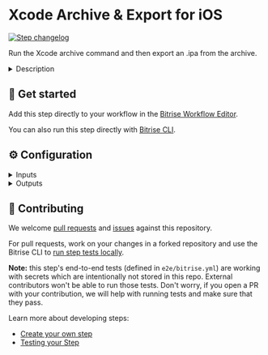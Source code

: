 # Xcode Archive & Export for iOS

[![Step changelog](https://shields.io/github/v/release/bitrise-steplib/steps-xcode-archive?include_prereleases&label=changelog&color=blueviolet)](https://github.com/bitrise-steplib/steps-xcode-archive/releases)

Run the Xcode archive command and then export an .ipa from the archive.

<details>
<summary>Description</summary>


The Step archives your Xcode project by running the `xcodebuild archive` command and then exports the archive into an .ipa file with the `xcodebuild -exportArchive` command. This .ipa file can be shared, installed on test devices, or uploaded to the App Store Connect.

### Configuring the Step

Before you can use the Step, you need code signing files. Certificates must be uploaded to Bitrise while provisioning profiles should be either uploaded or, if using the iOS Auto Provisioning Step, downloaded from the Apple Developer Portal or generated automatically.

To configure the Step:

1. Make sure the **Project path** input points to the correct location.

   By default, you do not have to change this.
2. Set the correct value to the **Distribution method** input. If you use the **iOS Auto Provision** Step, the value of this input should be the same as the **Distribution type** input of that Step.
3. Make sure the target scheme is a valid, existing Xcode scheme.
4. Optionally, you can define a configuration type to be used (such as Debug or Release) in the **Build configuration** input.

   By default, the selected Xcode scheme determines which configuration will be used. This option overwrites the configuration set in the scheme.
5. If you wish to use a different Developer portal team than the one set in your Xcode project, enter the ID in the **Developer Portal team** input.

### Troubleshooting

If the Step fails, check your code signing files first. Make sure they are the right type for your export method. For example, an `app-store` distribution method requires an App Store type provisioning profile and a Distribution certificate.

Check **Debugging** for additional options to run the Step. The **Additional options for xcodebuild command** input allows you add any flags that the `xcodebuild` command supports.

Make sure the **Scheme** and **Build configuration** inputs contain values that actually exist in your Xcode project.

### Useful links

- https://devcenter.bitrise.io/code-signing/ios-code-signing/create-signed-ipa-for-xcode/
- https://devcenter.bitrise.io/code-signing/ios-code-signing/resigning-an-ipa/
- https://devcenter.bitrise.io/deploy/ios-deploy/ios-deploy-index/

### Related Steps

- [Certificate and profile installer](https://www.bitrise.io/integrations/steps/certificate-and-profile-installer)
- [iOS Auto Provision](https://www.bitrise.io/integrations/steps/ios-auto-provision)
- [Deploy to iTunesConnect](https://www.bitrise.io/integrations/steps/deploy-to-itunesconnect-deliver)
</details>

## 🧩 Get started

Add this step directly to your workflow in the [Bitrise Workflow Editor](https://devcenter.bitrise.io/steps-and-workflows/steps-and-workflows-index/).

You can also run this step directly with [Bitrise CLI](https://github.com/bitrise-io/bitrise).

## ⚙️ Configuration

<details>
<summary>Inputs</summary>

| Key | Description | Flags | Default |
| --- | --- | --- | --- |
| `project_path` | Xcode Project (`.xcodeproj`) or Workspace (`.xcworkspace`) path.  The input value sets xcodebuild's `-project` or `-workspace` option. | required | `$BITRISE_PROJECT_PATH` |
| `scheme` | Xcode Scheme name.  The input value sets xcodebuild's `-scheme` option. | required | `$BITRISE_SCHEME` |
| `distribution_method` | Describes how Xcode should export the archive. | required | `development` |
| `automatic_code_signing` | This input determines which Bitrise Apple service connection should be used for automatic Code Signing.  Available values: - `off`: Do not manage Code Signing. - `api-key`: Bitrise Apple Service connection with API Key. - `apple-id`: Bitrise Apple Service connection with Apple ID. | required | `off` |
| `configuration` | Xcode Build Configuration.  If not specified, the default Build Configuration will be used.  The input value sets xcodebuild's `-configuration` option. |  |  |
| `xcconfig_content` | Build settings to override the project's build settings.  Build settings must be separated by newline character (`\n`).  Example:  ``` COMPILER_INDEX_STORE_ENABLE = NO ONLY_ACTIVE_ARCH[config=Debug][sdk=*][arch=*] = YES ```  The input value sets xcodebuild's `-xcconfig` option. |  | `COMPILER_INDEX_STORE_ENABLE = NO` |
| `perform_clean_action` | If this input is set, `clean` xcodebuild action will be performed besides the `archive` action. | required | `no` |
| `xcodebuild_options` | Additional options to be added to the executed xcodebuild command. |  |  |
| `log_formatter` | Defines how `xcodebuild` command's log is formatted.  Available options:  - `xcpretty`: The xcodebuild command's output will be prettified by xcpretty. - `xcodebuild`: Only the last 20 lines of raw xcodebuild output will be visible in the build log.  The raw xcodebuild log will be exported in both cases. | required | `xcpretty` |
| `export_development_team` | The Developer Portal team to use for this export  Defaults to the team used to build the archive. |  |  |
| `compile_bitcode` | For __non-App Store__ exports, should Xcode re-compile the app from bitcode? | required | `yes` |
| `upload_bitcode` | For __App Store__ exports, should the package include bitcode? | required | `yes` |
| `icloud_container_environment` | If the app is using CloudKit, this configures the `com.apple.developer.icloud-container-environment` entitlement.  Available options vary depending on the type of provisioning profile used, but may include: `Development` and `Production`. |  |  |
| `export_options_plist_content` | Specifies a plist file content that configures archive exporting.  If not specified, the Step will auto-generate it. |  |  |
| `output_dir` | This directory will contain the generated artifacts. | required | `$BITRISE_DEPLOY_DIR` |
| `export_all_dsyms` | Export additional dSYM files besides the app dSYM file for Frameworks. | required | `yes` |
| `artifact_name` | This name will be used as basename for the generated Xcode Archive, App, IPA and dSYM files.  If not specified, the Product Name (`PRODUCT_NAME`) Build settings value will be used. If Product Name is not specified, the Scheme will be used. |  |  |
| `cache_level` | Defines what cache content should be automatically collected.  Available options:  - `none`: Disable collecting cache content - `swift_packages`: Collect Swift PM packages added to the Xcode project | required | `swift_packages` |
| `verbose_log` | If this input is set, the Step will print additional logs for debugging. | required | `no` |
| `certificate_url_list` | URL of the code signing certificate to download.  Multiple URLs can be specified, separated by a pipe (\|) character.  Local file path can be specified, using the file:// URL scheme. | required, sensitive | `$BITRISE_CERTIFICATE_URL` |
| `passphrase_list` | Passphrases for the provided code signing certificates.  Specify as many passphrases as many Code signing certificate URL provided, separated by a pipe (\|) character. | required, sensitive | `$BITRISE_CERTIFICATE_PASSPHRASE` |
| `keychain_path` | Path to the Keychain where the code signing certificates will be installed. | required | `$HOME/Library/Keychains/login.keychain` |
| `keychain_password` | Password for the provided Keychain. | required, sensitive | `$BITRISE_KEYCHAIN_PASSWORD` |
</details>

<details>
<summary>Outputs</summary>

| Environment Variable | Description |
| --- | --- |
| `BITRISE_IPA_PATH` | Local path of the created .ipa file |
| `BITRISE_APP_DIR_PATH` | Local path of the generated `.app` directory |
| `BITRISE_DSYM_DIR_PATH` | This Environment Variable points to the path of the directory which contains the dSYMs files. If `export_all_dsyms` is set to `yes`, the Step will collect every dSYM (app dSYMs and framwork dSYMs). |
| `BITRISE_DSYM_PATH` | This Environment Variable points to the path of the zip file which contains the dSYM files. If `export_all_dsyms` is set to `yes`, the Step will also collect framework dSYMs in addition to app dSYMs. |
| `BITRISE_XCARCHIVE_PATH` | The created .xcarchive file's path |
| `BITRISE_XCARCHIVE_ZIP_PATH` | The created .xcarchive.zip file's path. |
| `BITRISE_XCODEBUILD_ARCHIVE_LOG_PATH` | The file path of the raw `xcodebuild archive` command log. The log is placed into the `Output directory path`. |
| `BITRISE_XCODEBUILD_EXPORT_ARCHIVE_LOG_PATH` | The file path of the raw `xcodebuild -exportArchive` command log. The log is placed into the `Output directory path`. |
| `BITRISE_IDEDISTRIBUTION_LOGS_PATH` | Exported when `xcodebuild -exportArchive` command fails. |
</details>

## 🙋 Contributing

We welcome [pull requests](https://github.com/bitrise-steplib/steps-xcode-archive/pulls) and [issues](https://github.com/bitrise-steplib/steps-xcode-archive/issues) against this repository.

For pull requests, work on your changes in a forked repository and use the Bitrise CLI to [run step tests locally](https://devcenter.bitrise.io/bitrise-cli/run-your-first-build/).

**Note:** this step's end-to-end tests (defined in `e2e/bitrise.yml`) are working with secrets which are intentionally not stored in this repo. External contributors won't be able to run those tests. Don't worry, if you open a PR with your contribution, we will help with running tests and make sure that they pass.

Learn more about developing steps:

- [Create your own step](https://devcenter.bitrise.io/contributors/create-your-own-step/)
- [Testing your Step](https://devcenter.bitrise.io/contributors/testing-and-versioning-your-steps/)
